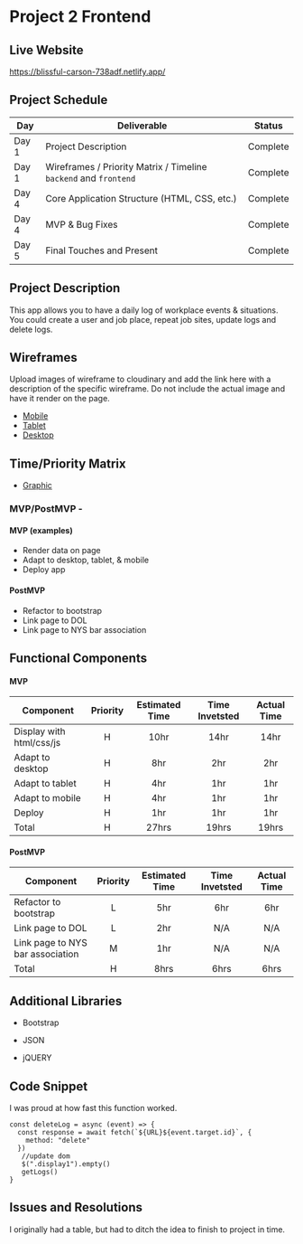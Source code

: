 # Project 2 Frontend

## Live Website
https://blissful-carson-738adf.netlify.app/


## Project Schedule

|  Day | Deliverable | Status
|---|---| ---|
|Day 1| Project Description | Complete
|Day 1| Wireframes / Priority Matrix / Timeline `backend` and `frontend`| Complete
|Day 4| Core Application Structure (HTML, CSS, etc.) | Complete
|Day 4| MVP & Bug Fixes | Complete
|Day 5| Final Touches and Present | Complete

## Project Description

This app allows you to have a daily log of workplace events & situations. You could create a user and job place, repeat job sites, update logs and delete logs.


## Wireframes

Upload images of wireframe to cloudinary and add the link here with a description of the specific wireframe. Do not include the actual image and have it render on the page.  

- [Mobile](https://res.cloudinary.com/dlcjnygpy/image/upload/v1596210076/Project-01/20200731_113109_en5mso.jpg)
- [Tablet](https://res.cloudinary.com/dlcjnygpy/image/upload/v1596210072/Project-01/20200731_113105_o8bsdz.jpg)
- [Desktop](https://res.cloudinary.com/dlcjnygpy/image/upload/v1596210063/Project-01/20200731_113056_nbyf2s.jpg)



## Time/Priority Matrix 

- [Graphic](https://res.cloudinary.com/dlcjnygpy/image/upload/v1596192523/0_e0clgi.jpg)

### MVP/PostMVP - 

#### MVP (examples)

- Render data on page
- Adapt to desktop, tablet, & mobile
- Deploy app

#### PostMVP 

- Refactor to bootstrap
- Link page to DOL
- Link page to NYS bar association 

## Functional Components



#### MVP
| Component | Priority | Estimated Time | Time Invetsted | Actual Time |
| --- | :---: |  :---: | :---: | :---: |
| Display with html/css/js | H | 10hr | 14hr | 14hr|
| Adapt to desktop | H | 8hr | 2hr | 2hr|
| Adapt to tablet | H | 4hr | 1hr | 1hr|
| Adapt to mobile | H | 4hr | 1hr | 1hr|
| Deploy | H | 1hr | 1hr | 1hr|
| Total | H | 27hrs| 19hrs | 19hrs |

#### PostMVP
| Component | Priority | Estimated Time | Time Invetsted | Actual Time |
| --- | :---: |  :---: | :---: | :---: |
| Refactor to bootstrap | L | 5hr | 6hr | 6hr|
| Link page to DOL | L | 2hr | N/A | N/A|
| Link page to NYS bar association | M | 1hr | N/A | N/A|
| Total | H | 8hrs| 6hrs | 6hrs |

## Additional Libraries
 - Bootstrap
 
 - JSON
 
 - jQUERY
 

## Code Snippet

I was proud at how fast this function worked.  

```
const deleteLog = async (event) => {
  const response = await fetch(`${URL}${event.target.id}`, {
    method: "delete"
  })
   //update dom
   $(".display1").empty()
   getLogs()
}
```

## Issues and Resolutions
I originally had a table, but had to ditch the idea to finish to project in time.



